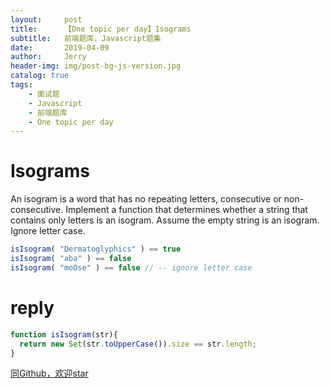 ```yaml
---
layout:     post
title:      【One topic per day】Isograms
subtitle:   前端题库，Javascript题集
date:       2019-04-09
author:     Jerry
header-img: img/post-bg-js-version.jpg
catalog: true
tags:
    - 面试题
    - Javascript
    - 前端题库
    - One topic per day
---
```


# Isograms

An isogram is a word that has no repeating letters, consecutive or non-consecutive. Implement a function that determines whether a string that contains only letters is an isogram. Assume the empty string is an isogram. Ignore letter case.

```js
isIsogram( "Dermatoglyphics" ) == true
isIsogram( "aba" ) == false
isIsogram( "moOse" ) == false // -- ignore letter case
```

# reply
```js
function isIsogram(str){
  return new Set(str.toUpperCase()).size == str.length;
}
```


[同Github，欢迎star](https://github.com/xiqe/code-train/issues)
